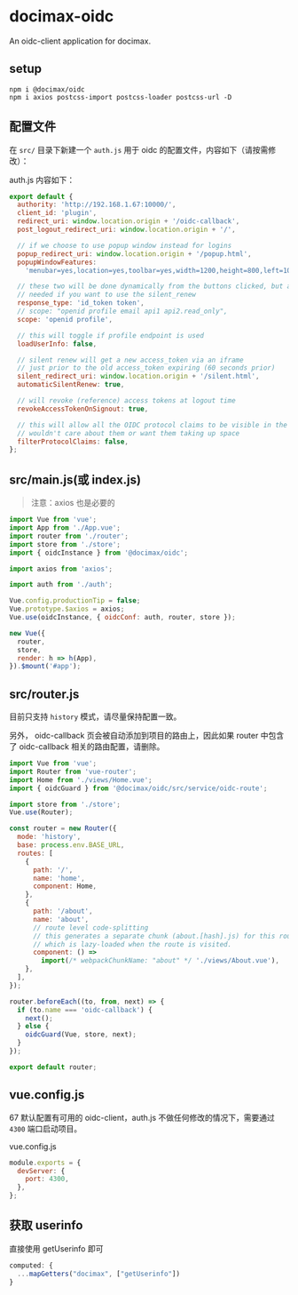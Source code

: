 # docimax-oidc

An oidc-client application for docimax.

## setup

```
npm i @docimax/oidc
npm i axios postcss-import postcss-loader postcss-url -D
```

## 配置文件

在 `src/` 目录下新建一个 `auth.js` 用于 oidc 的配置文件，内容如下（请按需修改）：

auth.js 内容如下：

```js
export default {
  authority: 'http://192.168.1.67:10000/',
  client_id: 'plugin',
  redirect_uri: window.location.origin + '/oidc-callback',
  post_logout_redirect_uri: window.location.origin + '/',

  // if we choose to use popup window instead for logins
  popup_redirect_uri: window.location.origin + '/popup.html',
  popupWindowFeatures:
    'menubar=yes,location=yes,toolbar=yes,width=1200,height=800,left=100,top=100;resizable=yes',

  // these two will be done dynamically from the buttons clicked, but are
  // needed if you want to use the silent_renew
  response_type: 'id_token token',
  // scope: "openid profile email api1 api2.read_only",
  scope: 'openid profile',

  // this will toggle if profile endpoint is used
  loadUserInfo: false,

  // silent renew will get a new access_token via an iframe
  // just prior to the old access_token expiring (60 seconds prior)
  silent_redirect_uri: window.location.origin + '/silent.html',
  automaticSilentRenew: true,

  // will revoke (reference) access tokens at logout time
  revokeAccessTokenOnSignout: true,

  // this will allow all the OIDC protocol claims to be visible in the window. normally a client app
  // wouldn't care about them or want them taking up space
  filterProtocolClaims: false,
};
```

## src/main.js(或 index.js)

> 注意：axios 也是必要的

```js
import Vue from 'vue';
import App from './App.vue';
import router from './router';
import store from './store';
import { oidcInstance } from '@docimax/oidc';

import axios from 'axios';

import auth from './auth';

Vue.config.productionTip = false;
Vue.prototype.$axios = axios;
Vue.use(oidcInstance, { oidcConf: auth, router, store });

new Vue({
  router,
  store,
  render: h => h(App),
}).$mount('#app');
```

## src/router.js

目前只支持 `history` 模式，请尽量保持配置一致。

另外， oidc-callback 页会被自动添加到项目的路由上，因此如果 router 中包含了 oidc-callback 相关的路由配置，请删除。

```js
import Vue from 'vue';
import Router from 'vue-router';
import Home from './views/Home.vue';
import { oidcGuard } from '@docimax/oidc/src/service/oidc-route';

import store from './store';
Vue.use(Router);

const router = new Router({
  mode: 'history',
  base: process.env.BASE_URL,
  routes: [
    {
      path: '/',
      name: 'home',
      component: Home,
    },
    {
      path: '/about',
      name: 'about',
      // route level code-splitting
      // this generates a separate chunk (about.[hash].js) for this route
      // which is lazy-loaded when the route is visited.
      component: () =>
        import(/* webpackChunkName: "about" */ './views/About.vue'),
    },
  ],
});

router.beforeEach((to, from, next) => {
  if (to.name === 'oidc-callback') {
    next();
  } else {
    oidcGuard(Vue, store, next);
  }
});

export default router;
```

## vue.config.js

67 默认配置有可用的 oidc-client，auth.js 不做任何修改的情况下，需要通过 `4300` 端口启动项目。

vue.config.js

```js
module.exports = {
  devServer: {
    port: 4300,
  },
};
```

## 获取 userinfo

直接使用 getUserinfo 即可

```js
computed: {
  ...mapGetters("docimax", ["getUserinfo"])
}
```
